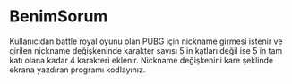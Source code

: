 # BenimSorum
Kullanıcıdan battle royal oyunu olan PUBG için nickname 
girmesi istenir ve girilen nickname değişkeninde karakter 
sayısı 5 in katları değil ise 5 in tam katı olana kadar 4 karakteri eklenir. 
Nickname değişkenini kare şeklinde ekrana yazdıran programı kodlayınız. 

